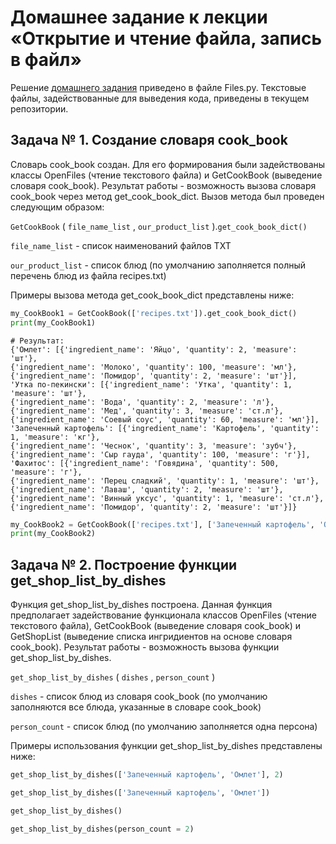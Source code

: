 # Домашнее задание к лекции «Открытие и чтение файла, запись в файл»

Решение [домашнего задания](https://github.com/netology-code/py-homeworks-basic/tree/master/7.files) приведено в файле Files.py. Текстовые файлы, задействованные для выведения кода, приведены в текущем репозитории.

## Задача № 1. Создание словаря cook_book
Словарь cook_book создан. Для его формирования были задействованы классы OpenFiles (чтение текстового файла) и GetCookBook (выведение словаря cook_book). Результат работы - возможность вызова словаря cook_book через метод get_cook_book_dict. Вызов метода был проведен следующим образом:

```GetCookBook``` ( ```file_name_list``` , ```our_product_list``` ).```get_cook_book_dict()```

```file_name_list``` - список наименований файлов TXT

```our_product_list``` - список блюд (по умолчанию заполняется полный перечень блюд из файла recipes.txt)

Примеры вызова метода get_cook_book_dict представлены ниже:

```python
my_CookBook1 = GetCookBook(['recipes.txt']).get_cook_book_dict()
print(my_CookBook1)
```
```
# Результат:
{'Омлет': [{'ingredient_name': 'Яйцо', 'quantity': 2, 'measure': 'шт'},
{'ingredient_name': 'Молоко', 'quantity': 100, 'measure': 'мл'},
{'ingredient_name': 'Помидор', 'quantity': 2, 'measure': 'шт'}],
'Утка по-пекински': [{'ingredient_name': 'Утка', 'quantity': 1, 'measure': 'шт'},
{'ingredient_name': 'Вода', 'quantity': 2, 'measure': 'л'},
{'ingredient_name': 'Мед', 'quantity': 3, 'measure': 'ст.л'},
{'ingredient_name': 'Соевый соус', 'quantity': 60, 'measure': 'мл'}],
'Запеченный картофель': [{'ingredient_name': 'Картофель', 'quantity': 1, 'measure': 'кг'},
{'ingredient_name': 'Чеснок', 'quantity': 3, 'measure': 'зубч'},
{'ingredient_name': 'Сыр гауда', 'quantity': 100, 'measure': 'г'}],
'Фахитос': [{'ingredient_name': 'Говядина', 'quantity': 500, 'measure': 'г'},
{'ingredient_name': 'Перец сладкий', 'quantity': 1, 'measure': 'шт'},
{'ingredient_name': 'Лаваш', 'quantity': 2, 'measure': 'шт'},
{'ingredient_name': 'Винный уксус', 'quantity': 1, 'measure': 'ст.л'},
{'ingredient_name': 'Помидор', 'quantity': 2, 'measure': 'шт'}]}
```
```python
my_CookBook2 = GetCookBook(['recipes.txt'], ['Запеченный картофель', 'Омлет', 'Утка по-пекински']).get_cook_book_dict()
print(my_CookBook2)
```

## Задача № 2. Построение функции get_shop_list_by_dishes
Функция get_shop_list_by_dishes построена. Данная функция предполагает задействование функционала классов OpenFiles (чтение текстового файла), GetCookBook (выведение словаря cook_book) и GetShopList (выведение списка ингридиентов на основе словаря cook_book). Результат работы - возможность вызова функции get_shop_list_by_dishes.

```get_shop_list_by_dishes``` ( ```dishes``` , ```person_count``` )

```dishes``` - список блюд из словаря cook_book (по умолчанию заполняются все блюда, указанные в словаре cook_book)

```person_count``` - список блюд (по умолчанию заполняется одна персона)

Примеры использования функции get_shop_list_by_dishes представлены ниже:
```python
get_shop_list_by_dishes(['Запеченный картофель', 'Омлет'], 2)
```
```python
get_shop_list_by_dishes(['Запеченный картофель', 'Омлет'])
```
```python
get_shop_list_by_dishes()
```
```python
get_shop_list_by_dishes(person_count = 2)
```


